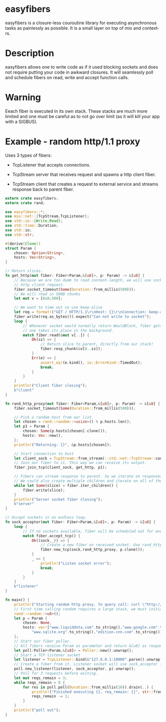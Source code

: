 # easyfibers

easyfibers is a closure-less couroutine library for executing asynchronous tasks as painlessly as possible. It is a small layer on top of mio and context-rs.

# Description

easyfibers allows one to write code as if it used blocking sockets and does not require putting your code in awkward closures. It will seamlessly poll and schedule fibers on read, write and accept function calls.

# Warning

Eeach fiber is executed in its own stack. These stacks are much more limited and one must be careful as to not go over limit (as it will kill your app with a SIGBUS).

# Example - random http/1.1 proxy

Uses 3 types of fibers:

- TcpListener that accepts connections.

- TcpStream server that receives request and spawns a http client fiber.

- TcpStream client that creates a request to external service and streams response back to parent fiber.

```rust
extern crate easyfibers;
extern crate rand;

use easyfibers::*;
use mio::net::{TcpStream,TcpListener};
use std::io::{Write,Read};
use std::time::Duration;
use std::io;
use std::str;

#[derive(Clone)]
struct Param {
    chosen: Option<String>,
    hosts: Vec<String>,
}

// Return slices.
fn get_http(mut fiber: Fiber<Param,&[u8]>, p: Param) -> &[u8] {
    // Because we are too dumb to read content-length, we will use socket read timeout to finish
    // http client request.
    fiber.socket_timeout(Some(Duration::from_millis(500)));
    // We will read in 500B chunks
    let mut v = [0u8;500];

    // We want to time out so use keep-alive
    let req = format!("GET / HTTP/1.1\r\nHost: {}\r\nConnection: keep-alive\r\nUser-Agent: test\r\n\r\n",p.chosen.unwrap());
    fiber.write(req.as_bytes()).expect("Can not write to socket");
    loop {
        // Whenever socket would normally return WouldBlock, fiber gets executed out and another
        // one takes its place in the background.
        match fiber.read(&mut v[..]) {
            Ok(sz) => {
                // Return slice to parent, directly from our stack!
                fiber.resp_chunk(&v[0..sz]);
            }
            Err(e) => {
                assert_eq!(e.kind(), io::ErrorKind::TimedOut);
                break;
            }
        }
    }
    println!("Client fiber closing");
    b"client"
}

fn rand_http_proxy(mut fiber: Fiber<Param,&[u8]>, p: Param) -> &[u8] {
    fiber.socket_timeout(Some(Duration::from_millis(500)));

    // Pick a random host from our list.
    let chosen = rand::random::<usize>() % p.hosts.len();
    let p1 = Param {
        chosen: Some(p.hosts[chosen].clone()),
        hosts: Vec::new(),
    };
    println!("Returning: {}", &p.hosts[chosen]);

    // Start connection to host
    let client_sock = TcpStream::from_stream(::std::net::TcpStream::connect(p.hosts[chosen].clone() + ":80").unwrap()).unwrap();
    // Join our fiber to it. This way we can receive its output.
    fiber.join_tcp(client_sock, get_http, p1);

    // Fibers can stream response to parent. So we iterate on responses.
    // We could also create multiple children and iterate on all of them.
    while let Some(slice) = fiber.iter_children() {
        fiber.write(slice);
    }
    println!("Server socket fiber closing");
    b"server"
}

// Accept sockets in an endless loop.
fn sock_acceptor(mut fiber: Fiber<Param,&[u8]>, p: Param) -> &[u8] {
    loop {
        // If no sockets available, fiber will be scheduled out for execution until something connects. 
        match fiber.accept_tcp() {
            Ok((sock,_)) => {
                // Create a new fiber on received socket. Use rand_http_proxy function to run it.
                fiber.new_tcp(sock,rand_http_proxy, p.clone());
            }
            _ => {
                println!("Listen socket error");
                break;
            }
        }
    }
    b"listener"
}

fn main() {
    println!("Starting random http proxy. To query call: curl \"http://127.0.0.1:10000\"");
    // First time calling random requires a large stack, we must initialize it on main stack!
    rand::random::<u8>();
    let p = Param {
        chosen: None,
        hosts: vec!["www.liquiddota.com".to_string(),"www.google.com".to_string(),
            "www.sqlite.org".to_string(),"edition.cnn.com".to_string()],
    };
    // Start our fiber poller.
    // All fibers receive Param as parameter and return &[u8] as response.
    let poll:Poller<Param,&[u8]> = Poller::new().unwrap();
    // Start a TCP listener socket
    let listener = TcpListener::bind(&"127.0.0.1:10000".parse().unwrap()).unwrap();
    // Create a fiber from it. Listener socket will use sock_acceptor function.
    poll.new_listener(listener, sock_acceptor, p).unwrap();
    // Poll for 3 requests before exiting.
    let mut reqs_remain = 3;
    while reqs_remain > 0 {
        for res in poll.poll(Duration::from_millis(10)).drain(..) {
            println!("Finished executing {}, req_remain: {}", str::from_utf8(res).unwrap(),reqs_remain);
            reqs_remain -= 1;
        }
    }
    println!("poll out");
}

```